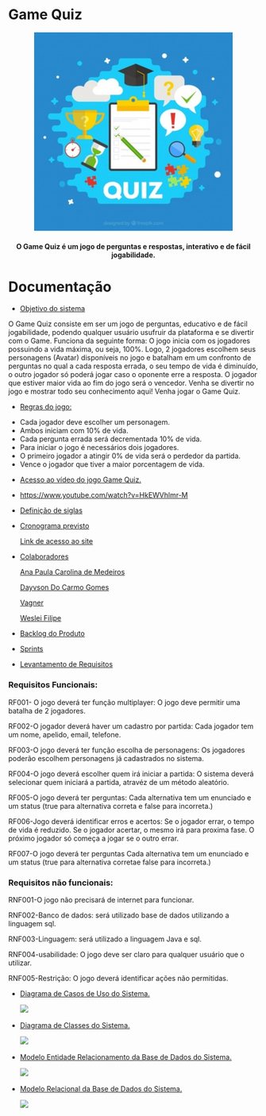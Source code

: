 #  Game Quiz

<div align="center">
<img src="https://github.com/Game-Quiz/Documentacao/blob/main/fundo-questionario-com-itens-em-design-plano_23-2147599082.jpg" width="400px" />
</div>

<h4 align="center"> 
 O Game Quiz é um jogo de perguntas e respostas, interativo e de fácil jogabilidade.
</h4>

# Documentação


* [Objetivo do sistema](#Objetivo-do-sistema)

O Game Quiz consiste em ser um jogo de perguntas, educativo e de fácil jogabilidade, podendo qualquer usuário usufruir da plataforma e se divertir com o Game.
Funciona da seguinte forma: O jogo inicia com os jogadores possuindo a vida máxima, ou seja, 100%. Logo, 2 jogadores escolhem seus personagens (Avatar) disponíveis no jogo e batalham em um confronto de perguntas no qual a cada resposta errada, o seu tempo de vida é diminuído, o outro jogador só poderá jogar caso o oponente erre a resposta. O jogador que estiver maior vida ao fim do jogo será o vencedor.
Venha se divertir no jogo e mostrar todo seu conhecimento aqui! Venha jogar o Game Quiz.


* [Regras do jogo:](#Regras-do-jogo)

- Cada jogador deve escolher um personagem.
- Ambos iniciam com 10% de vida.
- Cada pergunta errada será decrementada 10% de vida. 
- Para iniciar o jogo é necessários dois jogadores.
- O primeiro jogador a atingir 0% de vida será o perdedor da partida.
- Vence o jogador que tiver a maior porcentagem de vida.

* [Acesso ao vídeo do jogo Game Quiz.](https://www.youtube.com/watch?v=HkEWVhlmr-M)

 - https://www.youtube.com/watch?v=HkEWVhlmr-M


* [Definição de siglas](#Definição-de-siglas)


* [Cronograma previsto](#Cronograma-previsto)

  [Link de acesso ao site](https://www.notion.so/Trabalho-Final-A3-ac22bb50ea96402b9789fa42a1f10755)
 

* [Colaboradores](#colaboradores)

   [Ana Paula Carolina de Medeiros](https://github.com/Medeiros001) 

   [Dayvson Do Carmo Gomes](https://github.com/DayvsonGomes) 
 
   [Vagner](https://github.com/Vagnerprojetos) 

   [Weslei Filipe](https://github.com/Wesley-Filipe) 
   
   


* [Backlog do Produto](#Backlog-do-Produto)
 
 

* [Sprints](#Sprints)




* [Levantamento de Requisitos](#Levantamento-de-Requisitos)

### Requisitos Funcionais: 

RF001- O jogo deverá ter função multiplayer: O jogo deve permitir uma batalha de 2 jogadores.

RF002-O jogador deverá haver um cadastro por partida: Cada jogador tem um nome, apelido, email, telefone.

RF003-O jogo deverá ter função  escolha de personagens: Os jogadores poderão escolhem personagens já cadastrados no sistema.

RF004-O jogo deverá escolher quem irá iniciar a partida: O sistema deverá selecionar quem iniciará a partida, atravéz de um método aleatório.

RF005-O jogo deverá ter perguntas: Cada alternativa tem um enunciado e um status (true para alternativa correta e false para incorreta.)

RF006-Jogo deverá identificar erros e acertos: Se o jogador errar, o tempo de vida é reduzido. Se o jogador acertar, o mesmo irá para proxima fase. O próximo jogador só começa a jogar se o outro errar.

RF007-O jogo deverá ter perguntas Cada alternativa tem um enunciado e um status (true para alternativa corretae false para incorreta.)

### Requisitos não funcionais: 

RNF001-O jogo não precisará de internet para funcionar.

RNF002-Banco de dados: será utilizado base de dados utilizando a linguagem sql.

RNF003-Linguagem: será utilizado a linguagem Java e sql.

RNF004-usabilidade: O jogo deve ser claro para qualquer usuário que o utilizar.

RNF005-Restrição: O jogo deverá identificar ações não permitidas.



* [Diagrama de Casos de Uso do Sistema.](#Diagrama-de-Casos-de-Uso-do-Sistema)

    ![](https://github.com/Game-Quiz/Documentacao/blob/main/Untitled%20Diagram-Page-5.drawio%20(1).png)
 


* [Diagrama de Classes do Sistema.](#Diagrama-de-Classes-do-Sistema)

   ![](https://github.com/Game-Quiz/Documentacao/blob/main/Diagrama%20de%20Classe.jpg)
  
  

* [Modelo Entidade Relacionamento da Base de Dados do Sistema.](#Modelo-Relacional-da-Base-de-Dados-do-Sistema)

   ![](https://github.com/Game-Quiz/Documentacao/blob/main/WhatsApp%20Image%202021-11-18%20at%2000.02.50.jpeg)



* [Modelo Relacional da Base de Dados do Sistema.](#Modelo-Relacional-da-Base-de-Dados-do-Sistema)

  ![](https://github.com/Game-Quiz/Documentacao/blob/main/WhatsApp%20Image%202021-11-18%20at%2000.07.41.jpeg)
